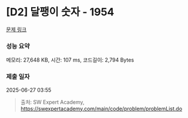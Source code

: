 # [D2] 달팽이 숫자 - 1954 

[문제 링크](https://swexpertacademy.com/main/code/problem/problemDetail.do?contestProbId=AV5PobmqAPoDFAUq) 

### 성능 요약

메모리: 27,648 KB, 시간: 107 ms, 코드길이: 2,794 Bytes

### 제출 일자

2025-06-27 03:55



> 출처: SW Expert Academy, https://swexpertacademy.com/main/code/problem/problemList.do